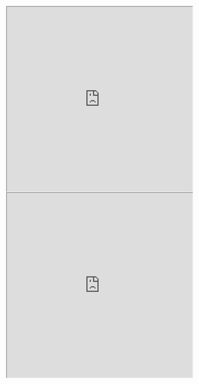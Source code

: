 <iframe src="https://twitter.com/zachlieberman/status/1482185921239953410" height="500" style="width:100%"></iframe>
<iframe src="https://twitter.com/zachlieberman/status/1482322637355425795?s=11" height="500" style="width:100%"></iframe>